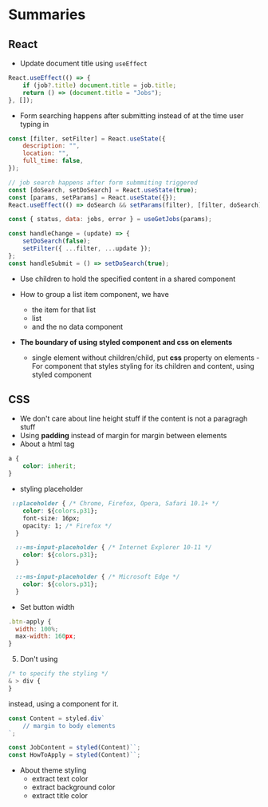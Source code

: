 # Summaries

## React

- Update document title using `useEffect`

```js
React.useEffect(() => {
	if (job?.title) document.title = job.title;
	return () => (document.title = "Jobs");
}, []);
```

- Form searching happens after submitting instead of at the time user typing in

```js
const [filter, setFilter] = React.useState({
	description: "",
	location: "",
	full_time: false,
});

// job search happens after form submmiting triggered
const [doSearch, setDoSearch] = React.useState(true);
const [params, setParams] = React.useState({});
React.useEffect(() => doSearch && setParams(filter), [filter, doSearch]);

const { status, data: jobs, error } = useGetJobs(params);

const handleChange = (update) => {
	setDoSearch(false);
	setFilter({ ...filter, ...update });
};
const handleSubmit = () => setDoSearch(true);
```

- Use children to hold the specified content in a shared component

- How to group a list item component, we have

  - the item for that list
  - list
  - and the no data component

- **The boundary of using styled component and **css** on elements**
  - single element without children/child, put **css** property on elements - For component that styles styling for its children and content, using styled component

## CSS

- We don't care about line height stuff if the content is not a paragragh stuff
- Using **padding** instead of margin for margin between elements
- About a html tag

```css
a {
	color: inherit;
}
```

- styling placeholder

```css
 ::placeholder { /* Chrome, Firefox, Opera, Safari 10.1+ */
    color: ${colors.p31};
    font-size: 16px;
    opacity: 1; /* Firefox */
  }

  ::-ms-input-placeholder { /* Internet Explorer 10-11 */
    color: ${colors.p31};
  }

  ::-ms-input-placeholder { /* Microsoft Edge */
    color: ${colors.p31};
  }
```

- Set button width

```js
.btn-apply {
  width: 100%;
  max-width: 160px;
}
```

5. Don't using

```css
/* to specify the styling */
& > div {
}
```

instead, using a component for it.

```js
const Content = styled.div`
	// margin to body elements
`;

const JobContent = styled(Content)``;
const HowToApply = styled(Content)``;
```

- About theme styling
  - extract text color
  - extract background color
  - extract title color
